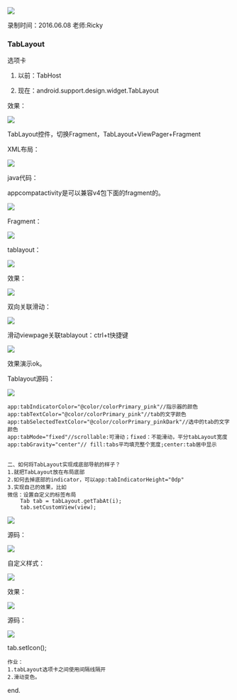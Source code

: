 ![](https://github.com/IvyZh/Android_Learning/blob/master/DN/UI/imgs/QQ%E6%88%AA%E5%9B%BE.png)

录制时间：2016.06.08
老师:Ricky


### TabLayout

选项卡

1. 以前：TabHost

2. 现在：android.support.design.widget.TabLayout

效果：

![](https://github.com/IvyZh/Android_Learning/blob/master/DN/UI/imgs/QQ%E6%88%AA%E5%9B%BE20170304110447.png)

TabLayout控件，切换Fragment，TabLayout+ViewPager+Fragment 

XML布局：

![](https://github.com/IvyZh/Android_Learning/blob/master/DN/UI/imgs/QQ%E6%88%AA%E5%9B%BE20170304111006.png)

java代码：

appcompatactivity是可以兼容v4包下面的fragment的。

![](https://github.com/IvyZh/Android_Learning/blob/master/DN/UI/imgs/QQ%E6%88%AA%E5%9B%BE20170304111634.png)


Fragment：

![](https://github.com/IvyZh/Android_Learning/blob/master/DN/UI/imgs/QQ%E6%88%AA%E5%9B%BE20170304111747.png)

tablayout：

![](https://github.com/IvyZh/Android_Learning/blob/master/DN/UI/imgs/QQ%E6%88%AA%E5%9B%BE20170304111919.png)


效果：

![](https://github.com/IvyZh/Android_Learning/blob/master/DN/UI/imgs/QQ%E6%88%AA%E5%9B%BE20170304112036.png)

双向关联滑动：

![](https://github.com/IvyZh/Android_Learning/blob/master/DN/UI/imgs/QQ%E6%88%AA%E5%9B%BE20170304112206.png)

滑动viewpage关联tablayout：ctrl+t快捷键

![](https://github.com/IvyZh/Android_Learning/blob/master/DN/UI/imgs/QQ%E6%88%AA%E5%9B%BE20170304112355.png)

效果演示ok。

Tablayout源码：

![](https://github.com/IvyZh/Android_Learning/blob/master/DN/UI/imgs/QQ%E6%88%AA%E5%9B%BE20170304113453.png)


	app:tabIndicatorColor="@color/colorPrimary_pink"//指示器的颜色
    app:tabTextColor="@color/colorPrimary_pink"//tab的文字颜色
    app:tabSelectedTextColor="@color/colorPrimary_pinkDark"//选中的tab的文字颜色
    app:tabMode="fixed"//scrollable:可滑动；fixed：不能滑动，平分tabLayout宽度
    app:tabGravity="center"// fill:tabs平均填充整个宽度;center:tab居中显示


	二、如何将TabLayout实现成底部导航的样子？
	1.就把TabLayout放在布局底部
	2.如何去掉底部的indicator，可以app:tabIndicatorHeight="0dp"
	3.实现自己的效果，比如
	微信：设置自定义的标签布局
		Tab tab = tabLayout.getTabAt(i);
		tab.setCustomView(view);

![](https://github.com/IvyZh/Android_Learning/blob/master/DN/UI/imgs/QQ%E6%88%AA%E5%9B%BE20170304115308.png)

源码：

![](https://github.com/IvyZh/Android_Learning/blob/master/DN/UI/imgs/QQ%E6%88%AA%E5%9B%BE20170304115557.png)

自定义样式：

![](https://github.com/IvyZh/Android_Learning/blob/master/DN/UI/imgs/QQ%E6%88%AA%E5%9B%BE20170304115848.png)

效果：

![](https://github.com/IvyZh/Android_Learning/blob/master/DN/UI/imgs/QQ%E6%88%AA%E5%9B%BE20170304115920.png)

源码：

![](https://github.com/IvyZh/Android_Learning/blob/master/DN/UI/imgs/QQ%E6%88%AA%E5%9B%BE20170304121026.png)

tab.setIcon();



	作业：
	1.tabLayout选项卡之间使用间隔线隔开
	2.滑动变色。

end.